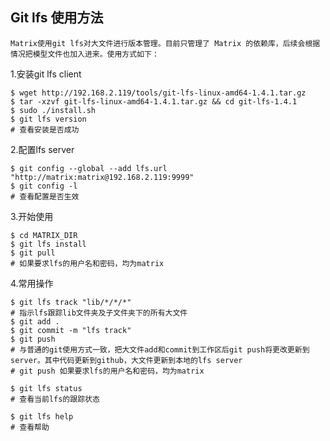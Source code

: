 ## Git lfs 使用方法

```
Matrix使用git lfs对大文件进行版本管理。目前只管理了 Matrix 的依赖库，后续会根据情况把模型文件也加入进来。使用方式如下：
```

1.安装git lfs client

```shell
$ wget http://192.168.2.119/tools/git-lfs-linux-amd64-1.4.1.tar.gz
$ tar -xzvf git-lfs-linux-amd64-1.4.1.tar.gz && cd git-lfs-1.4.1
$ sudo ./install.sh
$ git lfs version
# 查看安装是否成功
```

2.配置lfs server

```shell
$ git config --global --add lfs.url "http://matrix:matrix@192.168.2.119:9999"
$ git config -l
# 查看配置是否生效
```

3.开始使用

```shell
$ cd MATRIX_DIR
$ git lfs install
$ git pull
# 如果要求lfs的用户名和密码，均为matrix
```

4.常用操作

```shell
$ git lfs track "lib/*/*/*"
# 指示lfs跟踪lib文件夹及子文件夹下的所有大文件
$ git add .
$ git commit -m "lfs track"
$ git push
# 与普通的git使用方式一致，把大文件add和commit到工作区后git push将更改更新到server。其中代码更新到github，大文件更新到本地的lfs server
# git push 如果要求lfs的用户名和密码，均为matrix

$ git lfs status
# 查看当前lfs的跟踪状态

$ git lfs help
# 查看帮助
```

